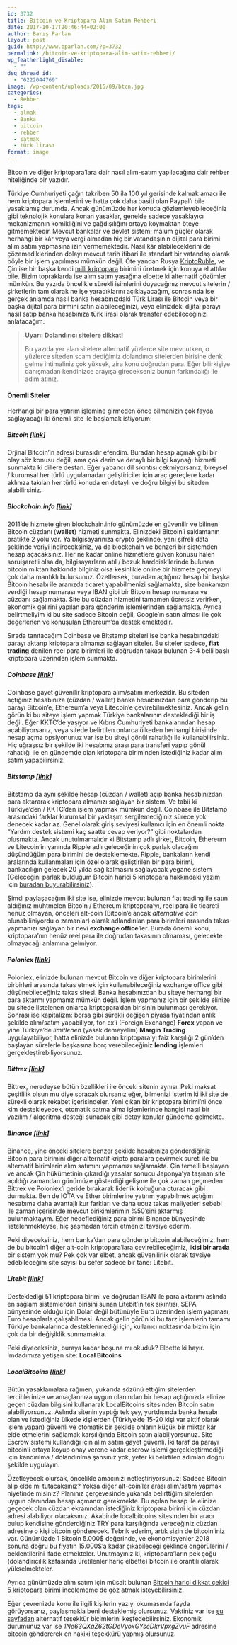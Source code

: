 ```yaml
---
id: 3732
title: Bitcoin ve Kriptopara Alım Satım Rehberi
date: 2017-10-17T20:46:44+02:00
author: Barış Parlan
layout: post
guid: http://www.bparlan.com/?p=3732
permalink: /bitcoin-ve-kriptopara-alim-satim-rehberi/
wp_featherlight_disable:
  - ""
dsq_thread_id:
  - "6222044769"
image: /wp-content/uploads/2015/09/btcn.jpg
categories:
  - Rehber
tags:
  - almak
  - Banka
  - bitcoin
  - rehber
  - satmak
  - türk lirası
format: image
---
```

<div class="ttr_start">
</div>

Bitcoin ve diğer kriptopara&#8217;lara dair nasıl alım-satım yapılacağına dair rehber niteliğinde bir yazıdır.

Türkiye Cumhuriyeti çağın takriben 50 ila 100 yıl gerisinde kalmak amacı ile hem kriptopara işlemlerini ve hatta çok daha basiti olan Paypal&#8217;ı bile yasaklamış durumda. Ancak günümüzde her konuda gözlemleyebileceğiniz gibi teknolojik konulara konan yasaklar, genelde sadece yasaklayıcı mekanizmanın komikliğini ve çağdışılığını ortaya koymaktan öteye gitmemektedir. Mevcut bankalar ve devlet sistemi mâlum güçler olarak herhangi bir kâr veya vergi almadan hiç bir vatandaşının dijital para birimi alım satım yapmasına izin vermemektedir. Nasıl kâr alabileceklerini de çözemediklerinden dolayı mevcut tarih itibari ile standart bir vatandaş olarak böyle bir işlem yapılması mümkün değil. Öte yandan Rusya <a href="http://www.newsweek.com/russia-cryptoruble-cryptocurrency-ruble-putin-685518" target="_blank" rel="noopener">KriptoRuble</a>, ve Çin ise bir başka kendi <a href="https://www.cryptocoinsnews.com/chinas-plans-launch-currency-might-affect-bitcoin/" target="_blank" rel="noopener">milli kriptopara</a> birimini üretmek için konuya el attılar bile. Bizim topraklarda ise alım satım yasağına elbette ki alternatif çözümler mümkün. Bu yazıda öncelikle sürekli isimlerini duyacağınız mevcut sitelerin / şirketlerin tam olarak ne işe yaradıklarını açıklayacağım, sonrasında ise gerçek anlamda nasıl banka hesabınızdaki Türk Lirası ile Bitcoin veya bir başka dijital para birmini satın alabileceğinizi, veya elinizdeki dijital parayı nasıl satıp banka hesabınıza türk lirası olarak transfer edebileceğinizi anlatacağım.

> **Uyarı: Dolandırıcı sitelere dikkat!**
> 
> Bu yazıda yer alan sitelere alternatif yüzlerce site mevcutken, o yüzlerce siteden scam dediğimiz dolandırıcı sitelerden birisine denk gelme ihtimaliniz çok yüksek, zira konu doğrudan para. Eğer bilirkişiye danışmadan kendinizce arayışa girecekseniz bunun farkındalığı ile adım atınız.

#### Önemli Siteler

Herhangi bir para yatırım işlemine girmeden önce bilmenizin çok fayda sağlayacağı iki önemli site ile başlamak istiyorum:

##### Bitcoin [<a href="http://www.bitcoin.org" target="_blank" rel="noopener">link</a>]

Orjinal Bitcoin&#8217;in adresi burasıdır efendim. Buradan hesap açmak gibi bir olay söz konusu değil, ama çok derin ve detaylı bir bilgi kaynağı hizmeti sunmakta ki dillere destan. Eğer yabancı dil sıkıntısı çekmiyorsanız, bireysel / kurumsal her türlü uygulamadan geliştiriciler için araç gereçlere kadar aklınıza takılan her türlü konuda en detaylı ve doğru bilgiyi bu siteden alabilirsiniz.

##### Blockchain.info [<a href="http://www.blockchain.info" target="_blank" rel="noopener">link</a>]

2011&#8217;de hizmete giren blockchain.info günümüzde en güvenilir ve bilinen Bitcoin cüzdanı (**wallet**) hizmeti sunmakta. Elinizdeki Bitcoin&#8217;i saklamanın pratikte 2 yolu var. Ya bilgisayarınıza crypto şeklinde, yani şifreli data şeklinde veriyi indireceksiniz, ya da blockchain ve benzeri bir sistemden hesap açacaksınız. Her ne kadar online hizmetlere güven konusu halen soruişaretli olsa da, bilgisayarların atıl / bozuk harddisk&#8217;lerinde bulunan bitcoin miktarı hakkında bilginiz olsa kesinlikle online bir hizmete geçmeyi çok daha mantıklı bulursunuz. Özetlersek, buradan açtığınız hesap bir başka Bitcoin hesabı ile aranızda ticaret yapabilmenizi sağlamakta, size bankanızın verdiği hesap numarası veya IBAN gibi bir Bitcoin hesap numarası ve cüzdanı sağlamakta. Site bu cüzdan hizmetini tamamen ücretsiz verirken, ekonomik gelirini yapılan para gönderim işlemlerinden sağlamakta. Ayrıca belirtmeliyim ki bu site sadece Bitcoin değil, Google&#8217;ın satın alması ile çok değerlenen ve konuşulan Ethereum&#8217;da desteklemektedir.

Sırada tanıtacağım Coinbase ve Bitstamp siteleri ise banka hesabınızdaki parayı aktarıp kriptopara almanızı sağlayan siteler. Bu siteler sadece, **fiat trading** denilen reel para birimleri ile doğrudan takası bulunan 3-4 belli başlı kriptopara üzerinden işlem sunmakta.

##### Coinbase [<a href="https://www.coinbase.com/join/59e639617c7beb02a7bd65b2" target="_blank" rel="noopener">link</a>]

Coinbase gayet güvenilir kriptopara alım/satım merkezidir. Bu siteden açtığınız hesabınıza (cüzdan / wallet) banka hesabınızdan para gönderip bu parayı Bitcoin&#8217;e, Ethereum&#8217;a veya Litecoin&#8217;e çevirebilmektesiniz. Ancak gelin görün ki bu siteye işlem yapmak Türkiye bankalarının desteklediği bir iş değil. Eğer KKTC&#8217;de yaşıyor ve Kıbrıs Cumhuriyeti bankalarından hesap açabiliyorsanız, veya sitede belirtilen onlarca ülkeden herhangi birisinde hesap açma opsiyonunuz var ise bu siteyi gönül rahatlığı ile kullanabilirsiniz. Hiç uğraşsız bir şekilde iki hesabınız arası para transferi yapıp gönül rahatlığı ile en gündemde olan kriptopara biriminden istediğiniz kadar alım satım yapabilirsiniz.

##### Bitstamp [<a href="https://www.bitstamp.net/" target="_blank" rel="noopener">link</a>]

Bitstamp da aynı şekilde hesap (cüzdan / wallet) açıp banka hesabınızdan para aktararak kriptopara almanızı sağlayan bir sistem. Ve tabii ki Türkiye&#8217;den / KKTC&#8217;den işlem yapmak mümkün değil. Coinbase ile Bitstamp arasındaki farklar kurumsal bir yaklaşım sergilemediğiniz sürece yok denecek kadar az. Genel olarak giriş seviyesi kullanıcı için en önemli nokta &#8220;Yardım destek sistemi kaç saatte cevap veriyor?&#8221; gibi noktalardan oluşmakta. Ancak unutulmamalıdır ki Bitstamp adlı şirket, Bitcoin, Ethereum ve Litecoin&#8217;in yanında Ripple adlı geleceğinin çok parlak olacağını düşündüğüm para birimini de desteklemekte. Ripple, bankaların kendi aralarında kullanmaları için özel olarak geliştirilen bir para birimi, bankacılığın gelecek 20 yılda sağ kalmasını sağlayacak yegane sistem (Geleceğini parlak bulduğum Bitcoin harici 5 kriptopara hakkındaki yazım için <a href="http://www.bparlan.com/cryptocurrency-ripple-litecoin-iota-monero-golem/" target="_blank" rel="noopener">buradan buyurabilirsiniz</a>).

Şimdi paylaşacağım iki site ise, elinizde mevcut bulunan fiat trading ile satın aldığınız muhtmelen Bitcoin / Ethereum kriptopara&#8217;yı, reel para ile ticareti henüz olmayan, önceleri alt-coin (Bitcoin&#8217;e ancak _alternative coin_ olunabiliniyordu o zamanlar) olarak adlandırılan para birimleri arasında takas yapmanızı sağlayan bir nevi **exchange office**&#8216;ler. Burada önemli konu, kriptopara&#8217;nın henüz reel para ile doğrudan takasının olmaması, gelecekte olmayacağı anlamına gelmiyor.

##### Poloniex [<a href="https://poloniex.com/" target="_blank" rel="noopener">link</a>]

Poloniex, elinizde bulunan mevcut Bitcoin ve diğer kriptopara birimlerini birbirleri arasında takas etmek için kullanabileceğiniz exchange office gibi düşünebileceğiniz takas sitesi. Banka hesabınızdan bu siteye herhangi bir para aktarmı yapmanız mümkün değil. İşlem yapmanız için bir şekilde elinize bu sitede listelenen onlarca kriptopara&#8217;dan birisinin bulunması gerekiyor. Sonrası ise kapitalizm: borsa gibi sürekli değişen piyasa fiyatından anlık şekilde alım/satım yapabiliyor, for-ex&#8217;i (Foreign Exchange) **Forex** yapan ve yine Türkiye&#8217;de _limitlenen_ (yasak demeyelim) **Margin Trading** uygulayabiliyor, hatta elinizde bulunan kriptopara&#8217;yı faiz karşılığı 2 gün&#8217;den başlayan sürelerle başkasına borç verebileceğiniz **lending** işlemleri gerçekleştirebiliyorsunuz.

##### Bittrex [<a href="https://www.bittrex.com/" target="_blank" rel="noopener">link</a>]

Bittrex, neredeyse bütün özellikleri ile önceki sitenin aynısı. Peki maksat çeşitlilik olsun mu diye soracak olursanız eğer, bilmenizi isterim ki iki site de sürekli olarak rekabet içerisindeler. Yeni çıkan bir kriptopara birimi&#8217;ni önce kim destekleyecek, otomatik satma alma işlemlerinde hangisi nasıl bir yazılım / algoritma desteği sunacak gibi detay konular gündeme gelmekte.

##### Binance [<a href="https://www.binance.com/?ref=12119618" target="_blank" rel="noopener">link</a>]

Binance, yine önceki sitelere benzer şekilde hesabınıza gönderdiğiniz Bitcoin para birimini diğer alternatif kripto paralara çevirmek sureti ile bu alternatif birimlerin alım satımını yapmanızı sağlamakta. Çin temelli başlayan ve ancak Çin hükümetinin çıkardığı yasalar sonucu Japonya&#8217;ya taşınan site açıldığı zamandan günümüze gösterdiği gelişme ile çok zaman geçmeden Bittrex ve Poloniex&#8217;i geride bırakarak liderlik koltuğuna oturacak gibi durmakta. Ben de IOTA ve Ether birimlerine yatırım yapabilmek açtığım hesabıma daha avantajlı kur farkları ve daha ucuz takas maliyetleri sebebi ile zaman içerisinde mevcut birikimlerimin %50&#8217;sini aktarmış bulunmaktayım. Eğer hedeflediğiniz para birimi Binance bünyesinde listelenmekteyse, hiç şaşmadan tercih etmenizi tavsiye ederim.

Peki diyeceksiniz, hem banka&#8217;dan para gönderip bitcoin alabileceğimiz, hem de bu bitcoin&#8217;i diğer alt-coin kriptopara&#8217;lara çevirebileceğimiz, **ikisi bir arada** bir sistem yok mu? Pek çok var elbet, ancak güvenilirlik olarak tavsiye edebileceğim site sayısı bu sefer sadece bir tane: Litebit.

##### Litebit [<a href="https://www.litebit.eu?referrer=125448" target="_blank" rel="noopener">link</a>]

Desteklediği 51 kriptopara birimi ve doğrudan IBAN ile para aktarımı aslında en sağlam sistemlerden birisini sunan Litebit&#8217;in tek sıkıntısı, SEPA bünyesinde olduğu için Dolar değil bütünüyle Euro üzerinden işlem yapması, Euro hesaplarla çalışabilmesi. Ancak gelin görün ki bu tarz işlemlerin tamamı Türkiye bankalarınca desteklenmediği için, kullanıcı noktasında bizim için çok da bir değişiklik sunmamakta.

Peki diyeceksiniz, buraya kadar boşuna mı okuduk? Elbette ki hayır. İmdadımıza yetişen site: **Local Bitcoins**

##### LocalBitcoins [<a href="https://localbitcoins.com/buy-bitcoins-online/try/?ch=gvl2" target="_blank" rel="noopener">link</a>]

Bütün yasaklamalara rağmen, yukarıda sözünü ettiğim sitelerden tercihlerinize ve amaçlarınıza uygun olanından bir hesap açtığınızda elinize geçen cüzdan bilgisini kullanarak LocalBitcoins sitesinden Bitcoin satın alabiliyorsunuz. Aslında sitenin yaptığı tek şey, yurtdışında banka hesabı olan ve istediğiniz ülkede kişilerden (Türkiye&#8217;de 15-20 kişi var aktif olarak işlem yapan) güvenli ve otomatik bir şekilde onların küçük bir miktar kâr elde etmelerini sağlamak karşılığında Bitcoin satın alabiliyorsunuz. Site Escrow sistemi kullandığı için alım satım gayet güvenli. İki taraf da parayı bitcoin&#8217;i ortaya koyup onay verene kadar escrow işlemi gerçekleştirmediği için kandırılma / dolandırılma şansınız yok, yeter ki belirtilen adımları doğru şekilde uygulayın.

Özetleyecek olursak, öncelikle amacınızı netleştiriyorsunuz: Sadece Bitcoin alıp elde mi tutacaksınız? Yoksa diğer alt-coin&#8217;ler arası alım/satım yapmak niyetinde misiniz? Planınız çerçevesinde yukarıda belirttiğim sitelerden uygun olanından hesap açmanız gerekmekte. Bu açılan hesap ile elinize geçecek olan cüzdan ekranından istediğiniz kriptopara birimi için cüzdan adresi alabiliyor olacaksınız. Akabinde localbitcoins sitesinden bir aracı bulup kendisine gönderdiğiniz TRY para karşılığında vereceğiniz cüzdan adresine o kişi bitcoin gönderecek. Tebrik ederim, artık sizin de bitcoin&#8217;iniz var. Günümüzde 1 Bitcoin 5.000$ değerinde, ve ekonomisyenler 2018 sonuna doğru bu fiyatın 15.000$&#8217;a kadar çıkabileceği şeklinde öngörülerini / beklentilerini ifade etmekteler. Unutmayınız ki, kriptopara&#8217;ların pek çoğu (dolandırıcılık kafasında üretilenler hariç elbette) bitcoin ile orantılı olarak yükselmekteler.

Ayrıca günümüzde alım satım için müsait bulunan <a href="http://www.bparlan.com/cryptocurrency-ripple-litecoin-iota-monero-golem/" target="_blank" rel="noopener">Bitcoin harici dikkat çekici 5 kriptopara birimi</a> incelememe de göz atmak isteyebilirsiniz.

Eğer çevrenizde konu ile ilgili kişilerin yazıyı okumasında fayda görüyorsanız, paylaşmakla beni desteklemiş olursunuz. Vaktiniz var ise <a href="http://www.bparlan.com/destek/" target="_blank" rel="noopener">şu sayfadan</a> alternatif teşekkür biçimlerini keşfedebilirsiniz. Ekonomik durumunuz var ise _1Ne63QXaZ62tGDeVyoxGYseDkrVpxgZvuF_ adresine bitcoin göndererek en hakiki teşekkürü yapmış olursunuz.

<div class="ttr_end">
</div>